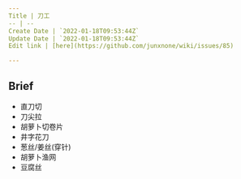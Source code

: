 ```yaml
---
Title | 刀工
-- | --
Create Date | `2022-01-18T09:53:44Z`
Update Date | `2022-01-18T09:53:44Z`
Edit link | [here](https://github.com/junxnone/wiki/issues/85)

---
```


## Brief

- 直刀切
- 刀尖拉
- 胡萝卜切卷片
- 井字花刀
- 葱丝/姜丝(穿针)
- 胡萝卜渔网
- 豆腐丝
